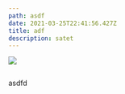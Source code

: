 ```yaml
---
path: asdf
date: 2021-03-25T22:41:56.427Z
title: adf
description: satet
---
```

![](https://res.cloudinary.com/dlfhllrti/image/upload/v1616710324/sample.jpg)

![]()

asdfd